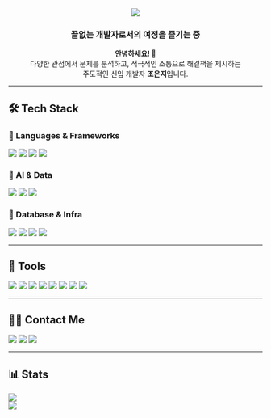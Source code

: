 <div align="center">
  <img src="https://capsule-render.vercel.app/api?type=waving&color=accafb&height=240&text=Welcome!%20😄&animation=scaleIn&fontColor=ffffff&fontSize=70" />
</div>

<div align="center">
  <h3>끝없는 개발자로서의 여정을 즐기는 중</h3>
  <p><strong>안녕하세요! 👋</strong><br>
  다양한 관점에서 문제를 분석하고, 적극적인 소통으로 해결책을 제시하는<br>
  주도적인 신입 개발자 <strong>조은지</strong>입니다.</p>
</div>

---

## 🛠️ Tech Stack

### 🚀 Languages & Frameworks
<p>
  <img src="https://img.shields.io/badge/Java-007396?style=flat-square&logo=Java&logoColor=white" />
  <img src="https://img.shields.io/badge/Python-3776AB?style=flat-square&logo=Python&logoColor=white" />
  <img src="https://img.shields.io/badge/Spring Boot-6DB33F?style=flat-square&logo=Spring&logoColor=white" />
  <img src="https://img.shields.io/badge/FastAPI-009688?style=flat-square&logo=FastAPI&logoColor=white" />
</p>

### 🧠 AI & Data
<p>
  <img src="https://img.shields.io/badge/PyTorch-EE4C2C?style=flat-square&logo=PyTorch&logoColor=white" />
  <img src="https://img.shields.io/badge/SentenceTransformers-000000?style=flat-square&logo=OpenAI&logoColor=white" />
  <img src="https://img.shields.io/badge/Qdrant-FF6B00?style=flat-square&logo=Qdrant&logoColor=white" />
</p>

### 💾 Database & Infra
<p>
  <img src="https://img.shields.io/badge/MySQL-4479A1?style=flat-square&logo=MySQL&logoColor=white" />
  <img src="https://img.shields.io/badge/Oracle-F80000?style=flat-square&logo=Oracle&logoColor=white" />
  <img src="https://img.shields.io/badge/Linux-FCC624?style=flat-square&logo=Linux&logoColor=black" />
  <img src="https://img.shields.io/badge/Naver%20Cloud-03C75A?style=flat-square&logo=Naver&logoColor=white" />
</p>

---

## 🧰 Tools

<p>
  <img src="https://img.shields.io/badge/Git-F05032?style=flat-square&logo=Git&logoColor=white" />
  <img src="https://img.shields.io/badge/GitHub-181717?style=flat-square&logo=GitHub&logoColor=white" />
  <img src="https://img.shields.io/badge/Docker-2496ED?style=flat-square&logo=Docker&logoColor=white" />
  <img src="https://img.shields.io/badge/MobaXterm-2C2C2C?style=flat-square&logo=Windows&logoColor=white" />
  <img src="https://img.shields.io/badge/Arduino-00979D?style=flat-square&logo=Arduino&logoColor=white" />
  <img src="https://img.shields.io/badge/Figma-F24E1E?style=flat-square&logo=Figma&logoColor=white" />
  <img src="https://img.shields.io/badge/Notion-000000?style=flat-square&logo=Notion&logoColor=white" />
  <img src="https://img.shields.io/badge/IntelliJ%20IDEA-000000?style=flat-square&logo=IntelliJIDEA&logoColor=white" />
</p>

---

## 🧑‍💻 Contact Me

<p>
  <a href="mailto:ej960224@gmail.com"><img src="https://img.shields.io/badge/Gmail-EA4335?style=flat-square&logo=Gmail&logoColor=white" /></a>
  <a href="https://blog.naver.com/l0_y0k0"><img src="https://img.shields.io/badge/Naver Blog-03C75A?style=flat-square&logo=Naver&logoColor=white" /></a>
  <a href="https://www.notion.so/JO-EUNJI-2407e4852b1f802a8970f8effa779314?source=copy_link"><img src="https://img.shields.io/badge/Notion-03C75A?style=flat-square&logo=Notion&logoColor=white" /></a>

 
  

</p>

---

## 📊 Stats

<p>
  <img src="https://github-readme-stats.vercel.app/api?username=joeunjiii&show_icons=true&theme=default&bg_color=60,accafb,ffffff&title_color=000000&text_color=000000" />
  <br/>
  <img src="https://github-readme-stats.vercel.app/api/top-langs/?username=joeunjiii&layout=compact&bg_color=60,accafb,ffffff&title_color=000000&text_color=000000" />
</p>
